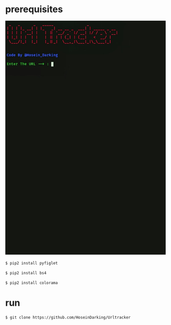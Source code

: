 # prerequisites

<img src="PicsArt_01-19-06.51.43.jpg">

`$ pip2 install pyfiglet`

`$ pip2 install bs4`

`$ pip2 install colorama`
# run
`$ git clone https://github.com/HoseinDarking/Urltracker`
